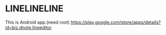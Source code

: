 # LINELINELINE
This is Android app.(need root)
https://play.google.com/store/apps/details?id=biz.dnote.lineeditor
